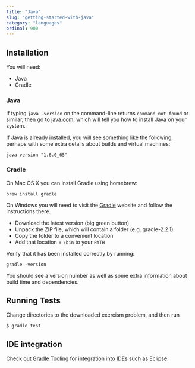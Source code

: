 ```yaml
---
title: "Java"
slug: "getting-started-with-java"
category: "languages"
ordinal: 900
---
```


## Installation

You will need:

* Java
* Gradle

### Java

If typing `java -version` on the command-line returns `command not found` or
similar, then go to
[java.com](https://www.java.com/en/download/help/index_installing.xml), which
will tell you how to install Java on your system.

If Java is already installed, you will see something like the following,
perhaps with some extra details about builds and virtual machines:

    java version "1.6.0_65"

### Gradle

On Mac OS X you can install Gradle using homebrew:

    brew install gradle

On Windows you will need to visit the [Gradle](http://gradle.org/installation)
website and follow the instructions there.

* Download the latest version (big green button)
* Unpack the ZIP file, which will contain a folder (e.g. gradle-2.2.1)
* Copy the folder to a convenient location
* Add that location + `\bin` to your `PATH`

Verify that it has been installed correctly by running:

    gradle -version

You should see a version number as well as some extra information about build
time and dependencies.

## Running Tests

Change directories to the downloaded exercism problem, and then run

    $ gradle test

## IDE integration

Check out [Gradle Tooling](http://gradle.org/tooling) for integration into
IDEs such as Eclipse.
